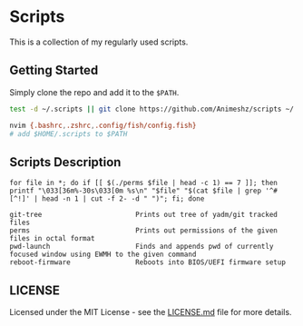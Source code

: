 # Scripts

This is a collection of my regularly used scripts.


## Getting Started

Simply clone the repo and add it to the `$PATH`.

```bash
test -d ~/.scripts || git clone https://github.com/Animeshz/scripts ~/.scripts

nvim {.bashrc,.zshrc,.config/fish/config.fish}
# add $HOME/.scripts to $PATH
```


## Scripts Description

`for file in *; do if [[ $(./perms $file | head -c 1) == 7 ]]; then printf "\033[36m%-30s\033[0m %s\n" "$file" "$(cat $file | grep '^#[^!]' | head -n 1 | cut -f 2- -d " ")"; fi; done`

```
git-tree                       Prints out tree of yadm/git tracked files
perms                          Prints out permissions of the given files in octal format
pwd-launch                     Finds and appends pwd of currently focused window using EWMH to the given command
reboot-firmware                Reboots into BIOS/UEFI firmware setup
```


## LICENSE

Licensed under the MIT License - see the [LICENSE.md](https://github.com/Animeshz/scripts/blob/main/LICENSE) file for more details.

